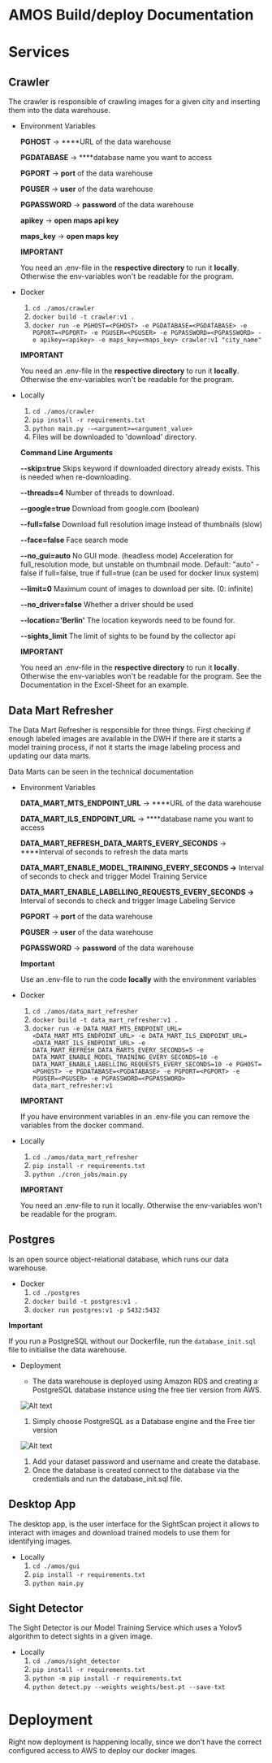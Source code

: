 # AMOS Build/deploy Documentation

# Services

## Crawler

The crawler is responsible of crawling images for a given city and inserting them into the data warehouse.

- Environment Variables

  **PGHOST** → \*\*\*\*URL of the data warehouse

  **PGDATABASE** → \*\*\*\*database name you want to access

  **PGPORT** → **port** of the data warehouse

  **PGUSER** → **user** of the data warehouse

  **PGPASSWORD** → **password** of the data warehouse

  **apikey** → **open maps api key**

  **maps_key** → **open maps key**

  **IMPORTANT**

  You need an .env-file in the **respective directory** to run it **locally**. Otherwise the env-variables won't be readable for the program.

- Docker

  1. `cd ./amos/crawler`
  2. `docker build -t crawler:v1 .`
  3. `docker run -e PGHOST=<PGHOST> -e PGDATABASE=<PGDATABASE> -e PGPORT=<PGPORT> -e PGUSER=<PGUSER> -e PGPASSWORD=<PGPASSWORD> -e apikey=<apikey> -e maps_key=<maps_key> crawler:v1 "city_name"`

  **IMPORTANT**

  You need an .env-file in the **respective directory** to run it **locally**. Otherwise the env-variables won't be readable for the program.

- Locally

  1. `cd ./amos/crawler`
  2. `pip install -r requirements.txt`
  3. `python main.py -—<argument>=<argument_value>`
  4. Files will be downloaded to 'download' directory.

  **Command Line Arguments**

  **--skip=true** Skips keyword if downloaded directory already exists. This is needed when re-downloading.

  **--threads=4** Number of threads to download.

  **--google=true** Download from google.com (boolean)

  **--full=false** Download full resolution image instead of thumbnails (slow)

  **--face=false** Face search mode

  **--no_gui=auto** No GUI mode. (headless mode) Acceleration for full_resolution mode, but unstable on thumbnail mode.
  Default: "auto" - false if full=false, true if full=true
  (can be used for docker linux system)

  **--limit=0** Maximum count of images to download per site. (0: infinite)

  **--no_driver=false** Whether a driver should be used

  **--location='Berlin'** The location keywords need to be found for.

  **--sights_limit** The limit of sights to be found by the collector api

  **IMPORTANT**

  You need an .env-file in the **respective directory** to run it **locally**. Otherwise the env-variables won't be readable for the program. See the Documentation in the Excel-Sheet for an example.

## Data Mart Refresher

The Data Mart Refresher is responsible for three things. First checking if enough labeled images are available in the DWH if there are it starts a model training process, if not it starts the image labeling process and updating our data marts.

Data Marts can be seen in the technical documentation

- Environment Variables

  **DATA_MART_MTS_ENDPOINT_URL** → \*\*\*\*URL of the data warehouse

  **DATA_MART_ILS_ENDPOINT_URL** → \*\*\*\*database name you want to access

  **DATA_MART_REFRESH_DATA_MARTS_EVERY_SECONDS** → \*\*\*\*Interval of seconds to refresh the data marts

  **DATA_MART_ENABLE_MODEL_TRAINING_EVERY_SECONDS →** Interval of seconds to check and trigger Model Training Service

  **DATA_MART_ENABLE_LABELLING_REQUESTS_EVERY_SECONDS →** Interval of seconds to check and trigger Image Labeling Service

  **PGPORT** → **port** of the data warehouse

  **PGUSER** → **user** of the data warehouse

  **PGPASSWORD** → **password** of the data warehouse

  **Important**

  Use an .env-file to run the code **locally** with the environment variables

- Docker

  1. `cd ./amos/data_mart_refresher`
  2. `docker build -t data_mart_refresher:v1 .`
  3. `docker run -e DATA_MART_MTS_ENDPOINT_URL=<DATA_MART_MTS_ENDPOINT_URL> -e DATA_MART_ILS_ENDPOINT_URL=<DATA_MART_ILS_ENDPOINT_URL> -e DATA_MART_REFRESH_DATA_MARTS_EVERY_SECONDS=5 -e DATA_MART_ENABLE_MODEL_TRAINING_EVERY_SECONDS=10 -e DATA_MART_ENABLE_LABELLING_REQUESTS_EVERY_SECONDS=10 -e PGHOST=<PGHOST> -e PGDATABASE=<PGDATABASE> -e PGPORT=<PGPORT> -e PGUSER=<PGUSER> -e PGPASSWORD=<PGPASSWORD> data_mart_refresher:v1`

  **IMPORTANT**

  If you have environment variables in an .env-file you can remove the variables from the docker command.

- Locally

  1. `cd ./amos/data_mart_refresher`
  2. `pip install -r requirements.txt`
  3. `python ./cron_jobs/main.py`

  **IMPORTANT**

  You need an .env-file to run it locally. Otherwise the env-variables won't be readable for the program.

## **Postgres**

Is an open source object-relational database, which runs our data warehouse.

- Docker
  1. `cd ./postgres`
  2. `docker build -t postgres:v1 .`
  3. `docker run postgres:v1 -p 5432:5432`

**Important**

If you run a PostgreSQL without our Dockerfile, run the `database_init.sql` file to initialise the data warehouse.

- Deployment

  - The data warehouse is deployed using Amazon RDS and creating a PostgreSQL database instance using the free tier version from AWS.

  ![Alt text](https://s3.us-west-2.amazonaws.com/secure.notion-static.com/aa00ae8b-04a6-4ed6-b21c-e48e8ed7f67f/Untitled.png?X-Amz-Algorithm=AWS4-HMAC-SHA256&X-Amz-Credential=AKIAT73L2G45O3KS52Y5%2F20201217%2Fus-west-2%2Fs3%2Faws4_request&X-Amz-Date=20201217T002213Z&X-Amz-Expires=86400&X-Amz-Signature=c5d555ee91da2f92e0aca197d713c0f42d4ea8ff5870250d98bf38f2a6fb5df3&X-Amz-SignedHeaders=host&response-content-disposition=filename%20%3D%22Untitled.png%22)

  1. Simply choose PostgreSQL as a Database engine and the Free tier version

  ![Alt text](https://s3.us-west-2.amazonaws.com/secure.notion-static.com/ba5fbec4-a34d-48be-a620-7452f2f1d8fb/Untitled.png?X-Amz-Algorithm=AWS4-HMAC-SHA256&X-Amz-Credential=AKIAT73L2G45O3KS52Y5%2F20201217%2Fus-west-2%2Fs3%2Faws4_request&X-Amz-Date=20201217T002314Z&X-Amz-Expires=86400&X-Amz-Signature=f5f09d82d4c0ba164492f108d2d26aed23f8d1f689bc691596a8c1e58cd5f14d&X-Amz-SignedHeaders=host&response-content-disposition=filename%20%3D%22Untitled.png%22)

  1. Add your dataset password and username and create the database.
  2. Once the database is created connect to the database via the credentials and run the database_init.sql file.

## Desktop App

The desktop app, is the user interface for the SightScan project it allows to interact with images and download trained models to use them for identifying images.

- Locally
  1. `cd ./amos/gui`
  2. `pip install -r requirements.txt`
  3. `python main.py`

## Sight Detector

The Sight Detector is our Model Training Service which uses a Yolov5 algorithm to detect sights in a given image.

- Locally
  1. `cd ./amos/sight_detector`
  2. `pip install -r requirements.txt`
  3. `python -m pip install -r requirements.txt`
  4. `python detect.py --weights weights/best.pt --save-txt`

# Deployment

Right now deployment is happening locally, since we don't have the correct configured access to AWS to deploy our docker images.
